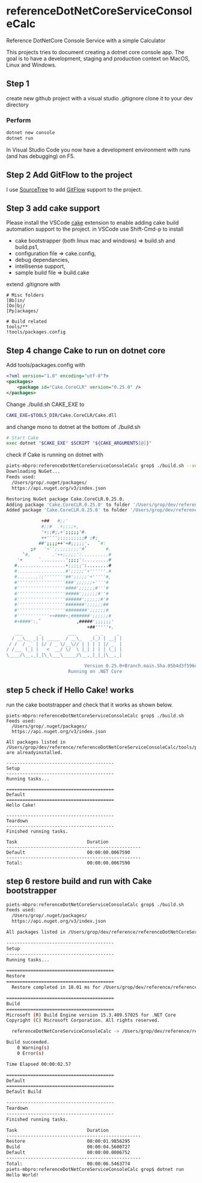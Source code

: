 # referenceDotNetCoreServiceConsoleCalc

Reference DotNetCore Console Service with a simple Calculator

This projects tries to document creating a dotnet core console app.
The goal is to have a development, staging  and production context on MacOS, Linux and Windows.

## Step 1

create new github project with a visual studio .gitignore
clone it to your dev directory

### Perform

```bash
dotnet new console
dotnet run
```

In Visual Studio Code you now have a development environment with runs (and has debugging) on F5.

## Step 2 Add GitFlow to the project

I use [SourceTree](https://www.sourcetreeapp.com/) to add [GitFlow](http://nvie.com/posts/a-successful-git-branching-model/) support to the project.

## Step 3 add cake support

Please install the VSCode [cake](https://cakebuild.net/) extension to enable adding cake build automation support to the project.
in VSCode use Shift-Cmd-p to install

- cake bootstrapper (both linux mac and windows) => build.sh and build.ps1,
- configuration file => cake.config,
- debug dependancies,
- intellisense support,
- sample build file => build.cake

extend .gitignore with

```gitignore
# Misc folders
[Bb]in/
[Oo]bj/
[Pp]ackages/

# Build related
tools/**
!tools/packages.config
```
## Step 4 change Cake to run on dotnet core

Add tools/packages.config with

```xml
<?xml version="1.0" encoding="utf-8"?>
<packages>
    <package id="Cake.CoreCLR" version="0.25.0" />
</packages>
```

Change ./build.sh CAKE_EXE to

```bash
CAKE_EXE=$TOOLS_DIR/Cake.CoreCLR/Cake.dll
```

and change mono to dotnet at the bottom of ./build.sh

```bash
# Start Cake
exec dotnet "$CAKE_EXE" $SCRIPT "${CAKE_ARGUMENTS[@]}"
```

check if Cake is running on dotnet with

```bash
piets-mbpro:referenceDotNetCoreServiceConsoleCalc grop$ ./build.sh --version
Downloading NuGet...
Feeds used:
  /Users/grop/.nuget/packages/
  https://api.nuget.org/v3/index.json

Restoring NuGet package Cake.CoreCLR.0.25.0.
Adding package 'Cake.CoreCLR.0.25.0' to folder '/Users/grop/dev/reference/referenceDotNetCoreServiceConsoleCalc/tools'
Added package 'Cake.CoreCLR.0.25.0' to folder '/Users/grop/dev/reference/referenceDotNetCoreServiceConsoleCalc/tools'

             +##   #;;'
             #;;#  .+;;;;+,
             '+;;#;,+';;;;;'#.
             ++'''';;;;;;;;;;# ;#;
            ##';;;;++'+#;;;;;'.   `#:
         ;#   '+'';;;;;;;;;'#`       #.
      `#,        .'++;;;;;':..........#
    '+      `.........';;;;':.........#
   #..................+;;;;;':........#
   #..................#';;;;;'+''''''.#
   #.......,:;''''''''##';;;;;'+'''''#,
   #''''''''''''''''''###';;;;;;+''''#
   #''''''''''''''''''####';;;;;;#'''#
   #''''''''''''''''''#####';;;;;;#''#
   #''''''''''''''''''######';;;;;;#'#
   #''''''''''''''''''#######';;;;;;##
   #''''''''''''''''''########';;;;;;#
   #''''''''''''++####+;#######';;;;;;#
   #+####':,`             ,#####';;;;;;'
                              +##'''''+.
   ___      _          ___       _ _     _
  / __\__ _| | _____  / __\_   _(_) | __| |
 / /  / _` | |/ / _ \/__\// | | | | |/ _` |
/ /___ (_| |   <  __/ \/  \ |_| | | | (_| |
\____/\__,_|_|\_\___\_____/\__,_|_|_|\__,_|

                             Version 0.25.0+Branch.main.Sha.05b4d3f596defbdf5baecdb3712c9bc17f849b55
                       Running on .NET Core
```

## step 5 check if Hello Cake! works

run the cake bootstrapper and check that it works as shown below.
```
piets-mbpro:referenceDotNetCoreServiceConsoleCalc grop$ ./build.sh
Feeds used:
  /Users/grop/.nuget/packages/
  https://api.nuget.org/v3/index.json

All packages listed in /Users/grop/dev/reference/referenceDotNetCoreServiceConsoleCalc/tools/packages.config are alreadyinstalled.

----------------------------------------
Setup
----------------------------------------
Running tasks...

========================================
Default
========================================
Hello Cake!

----------------------------------------
Teardown
----------------------------------------
Finished running tasks.

Task                          Duration
--------------------------------------------------
Default                       00:00:00.0067590
--------------------------------------------------
Total:                        00:00:00.0067590
```

## step 6 restore build and run with Cake bootstrapper

```bash
piets-mbpro:referenceDotNetCoreServiceConsoleCalc grop$ ./build.sh
Feeds used:
  /Users/grop/.nuget/packages/
  https://api.nuget.org/v3/index.json

All packages listed in /Users/grop/dev/reference/referenceDotNetCoreServiceConsoleCalc/tools/packages.config are alreadyinstalled.

----------------------------------------
Setup
----------------------------------------
Running tasks...

========================================
Restore
========================================
  Restore completed in 18.01 ms for /Users/grop/dev/reference/referenceDotNetCoreServiceConsoleCalc/referenceDotNetCoreServiceConsoleCalc.csproj.

========================================
Build
========================================
Microsoft (R) Build Engine version 15.3.409.57025 for .NET Core
Copyright (C) Microsoft Corporation. All rights reserved.

  referenceDotNetCoreServiceConsoleCalc -> /Users/grop/dev/reference/referenceDotNetCoreServiceConsoleCalc/bin/Release/netcoreapp2.0/referenceDotNetCoreServiceConsoleCalc.dll

Build succeeded.
    0 Warning(s)
    0 Error(s)

Time Elapsed 00:00:02.57

========================================
Default
========================================
Default Build

----------------------------------------
Teardown
----------------------------------------
Finished running tasks.

Task                          Duration
--------------------------------------------------
Restore                       00:00:01.9856295
Build                         00:00:04.5600727
Default                       00:00:00.0006752
--------------------------------------------------
Total:                        00:00:06.5463774
piets-mbpro:referenceDotNetCoreServiceConsoleCalc grop$ dotnet run
Hello World!
```